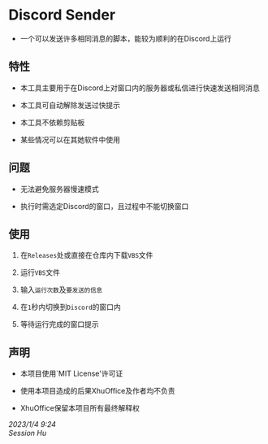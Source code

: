 # Discord Sender

- 一个可以发送许多相同消息的脚本，能较为顺利的在Discord上运行

## 特性

- 本工具主要用于在Discord上对窗口内的服务器或私信进行快速发送相同消息

- 本工具可自动解除发送过快提示

- 本工具不依赖剪贴板

- 某些情况可以在其她软件中使用

## 问题

- 无法避免服务器慢速模式

- 执行时需选定Discord的窗口，且过程中不能切换窗口

## 使用

1. 在`Releases`处或直接在仓库内下载`VBS`文件

2. 运行`VBS`文件

3. 输入`运行次数`及`要发送的信息`

4. 在`1`秒内切换到`Discord`的窗口内

5. 等待运行完成的窗口提示

## 声明

- 本项目使用`MIT License'许可证

- 使用本项目造成的后果XhuOffice及作者均不负责

- XhuOffice保留本项目所有最终解释权

*2023/1/4* *9:24*</br>
*Session* *Hu*

